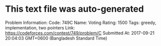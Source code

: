 # This text file was auto-generated

Problem Information:
Code: 749C
Name: Voting
Rating: 1500
Tags: greedy, implementation, two pointers
Link: https://codeforces.com/contest/749/problem/C
Submitted At: 2017-09-21 20:04:03 GMT+0600 (Bangladesh Standard Time)